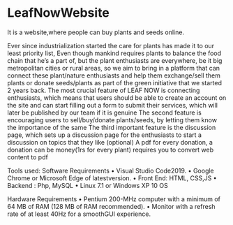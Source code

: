 # LeafNowWebsite
It is a website,where people can buy plants and seeds online.

Ever since industrialization started the care for plants has made it to our least priority list, Even though mankind requires plants 
to balance the food chain that he’s a part of, but the plant enthusiasts are everywhere, be it big metropolitan cities or rural areas, so 
we aim to bring in a platform that can connect these plant/nature enthusiasts and help them exchange/sell them plants or donate 
seeds/plants as part of the green initiative that we started 2 years back.
 The most crucial feature of LEAF NOW is connecting enthusiasts, which means that users should be able to create an account 
on the site and can start filling out a form to submit their services, which will later be published by our team if it is genuine The 
second feature is encouraging users to sell/buy/donate plants/seeds, by letting them know the importance of the same The third 
important feature is the discussion page, which sets up a discussion page for the enthusiasts to start a discussion on topics that they 
like (optional) A pdf for every donation, a donation can be money(1rs for every plant) requires you to convert web content to pdf

Tools used:
Software Requirements
• Visual Studio Code2019.
• Google Chrome or Microsoft Edge of latestversion.
• Front End: HTML, CSS,JS
• Backend : Php, MySQL
• Linux 7.1 or Windows XP 10 OS 

 Hardware Requirements
• Pentium 200-MHz computer with a minimum of 64 MB of RAM (128 MB of RAM 
recommended).
• Monitor with a refresh rate of at least 40Hz for a smoothGUI experience.
